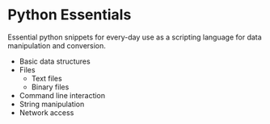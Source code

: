 # Python Essentials

Essential python snippets for every-day use as a scripting language for data manipulation and conversion. 

* Basic data structures
* Files
  * Text files
  * Binary files
* Command line interaction
* String manipulation
* Network access
